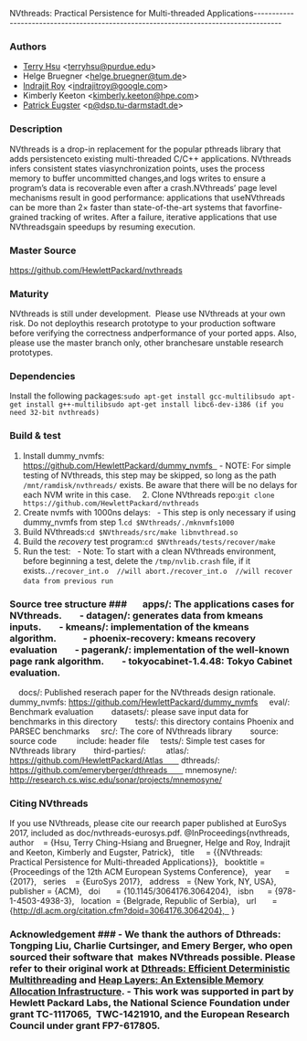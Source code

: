 NVthreads: Practical Persistence for Multi-threaded Applications-------------------------------------------------------------------------------------
### Authors ###
- [Terry Hsu](http://www.cs.purdue.edu/homes/hsu62) <<terryhsu@purdue.edu>>
- Helge Bruegner <<helge.bruegner@tum.de>>
- [Indrajit Roy](http://www.indrajitroy.com) <<indrajitroy@google.com>>
- Kimberly Keeton <<kimberly.keeton@hpe.com>>
- [Patrick Eugster](https://www.cs.purdue.edu/homes/peugster/) <<p@dsp.tu-darmstadt.de>>
### Description ###
NVthreads is a drop-in replacement for the popular pthreads library that adds persistenceto existing multi-threaded C/C++ applications. NVthreads infers consistent states viasynchronization points, uses the process memory to buffer uncommitted changes,and logs writes to ensure a program’s data is recoverable even after a crash.NVthreads’ page level mechanisms result in good performance: applications that useNVthreads can be more than 2× faster than state-of-the-art systems that favorfine-grained tracking of writes. After a failure, iterative applications that use NVthreadsgain speedups by resuming execution.
### Master Source  ###
https://github.com/HewlettPackard/nvthreads
### Maturity ###
NVthreads is still under development.  Please use NVthreads at your own risk. Do not deploythis research prototype to your production software before verifying the correctness andperformance of your ported apps. Also, please use the master branch only, other branchesare unstable research prototypes.
### Dependencies ###
Install the following packages:```sudo apt-get install gcc-multilibsudo apt-get install g++-multilibsudo apt-get install libc6-dev-i386 (if you need 32-bit nvthreads)```
### Build & test ###
1. Install dummy_nvmfs: https://github.com/HewlettPackard/dummy_nvmfs   - NOTE: For simple testing of NVthreads, this step may be skipped, so long as the path `/mnt/ramdisk/nvthreads/` exists. Be aware that there will be no delays for each NVM write in this case.     2. Clone NVthreads repo:```git clone https://github.com/HewlettPackard/nvthreads```
3. Create nvmfs with 1000ns delays:   - This step is only necessary if using dummy_nvmfs from step 1.```cd $NVthreads/./mknvmfs1000```
4. Build NVthreads:```cd $NVthreads/src/make libnvthread.so```
5. Build the *recovery* test program:```cd $NVthreads/tests/recover/make```
6. Run the test:   - Note: To start with a clean NVthreads environment, before beginning a test, delete the `/tmp/nvlib.crash` file, if it exists.```./recover_int.o  //will abort./recover_int.o  //will recover data from previous run```         
### Source tree structure ###       apps/: The applications cases for NVthreads.        - datagen/: generates data from kmeans inputs.        - kmeans/: implementation of the kmeans algorithm.            - phoenix-recovery: kmeans recovery evaluation        - pagerank/: implementation of the well-known page rank algorithm.        - tokyocabinet-1.4.48: Tokyo Cabinet evaluation.
    docs/: Published reserach paper for the NVthreads design rationale.
    dummy_nvmfs: https://github.com/HewlettPackard/dummy_nvmfs
    eval/: Benchmark evaluation        datasets/: please save input data for benchmarks in this directory        tests/: this directory contains Phoenix and PARSEC benchmarks
    src/: The core of NVthreads library        source: source code         include: header file
    tests/: Simple test cases for NVthreads library        third-parties/:         atlas/: https://github.com/HewlettPackard/Atlas        dthreads/: https://github.com/emeryberger/dthreads        mnemosyne/: http://research.cs.wisc.edu/sonar/projects/mnemosyne/
### Citing NVthreads ###
If you use NVthreads, please cite our reearch paper published at EuroSys 2017, included as doc/nvthreads-eurosys.pdf.
@InProceedings{nvthreads,   author    = {Hsu, Terry Ching-Hsiang and Bruegner, Helge and Roy, Indrajit and Keeton, Kimberly and Eugster, Patrick},   title     = {{NVthreads: Practical Persistence for Multi-threaded Applications}},   booktitle = {Proceedings of the 12th ACM European Systems Conference},   year      = {2017},   series    = {EuroSys 2017},   address   = {New York, NY, USA},   publisher = {ACM},   doi       = {10.1145/3064176.3064204},   isbn      = {978-1-4503-4938-3},   location  = {Belgrade, Republic of Serbia},   url       = {http://dl.acm.org/citation.cfm?doid=3064176.3064204},   }
### Acknowledgement ### - We thank the authors of Dthreads: Tongping Liu, Charlie Curtsinger, and Emery Berger, who open sourced their software that  makes NVthreads possible. Please refer to their original work at [Dthreads: Efficient Deterministic Multithreading](https://github.com/emeryberger/dthreads) and [Heap Layers: An Extensible Memory Allocation Infrastructure](https://github.com/emeryberger/Heap-Layers). - This work was supported in part by Hewlett Packard Labs, the National Science Foundation under grant TC-1117065,  TWC-1421910, and the European Research Council under grant FP7-617805.

